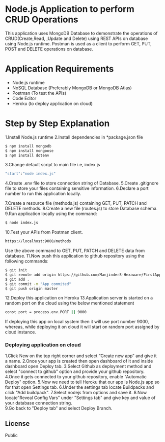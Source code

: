# Node.js Application to perform CRUD Operations



This application uses MongoDB Database to demonstrate the operations of CRUD(Create,Read, ,Update and Delete) using REST APIs on database using Node.js runtime. Postman is used as a client to perform GET, PUT, POST and DELETE operations on database.


# Application Requirements

  - Node.js runtime
  - NoSQL Database (Preferably MongoDB or MongoDB Atlas)
  - Postman (To test the APIs)
  - Code Editor
  - Heroku (to deploy application on cloud)  

# Step by Step Explanation
1.Install Node.js runtime
2.Install dependencies in \*package.json file
```sh
$ npm install mongodb
$ npm install mongoose
$ npm install dotenv
```
3.Change default script to main file i.e, index.js
```sh
"start":"node index.js"
```
4.Create .env file to store connection string of Database.
5.Create .gitignore file to store your files containing sensitive information. 
6.Declare a port number to run this application locally.

7.Create a resource file (methods.js) containing GET, PUT, PATCH and DELETE methods.
8.Create a new file (routes.js) to store Database schema.
9.Run application locally using the command:
```sh
$ node index.js
```
10.Test your APIs from Postman client.
```sh
https://localhost:9000/methods
```
Use the above command to GET, PUT, PATCH and DELETE data from database.
11.Now push this application to github repository using the following commands:
```sh
$ git init
$ git remote add origin https://github.com/ManjinderS-Hexaware/FirstApp
$ git add .
$ git commit -m "App commited"
$ git push origin master
```
12.Deploy this application on Heroku
13.Application server is started on a random port on the cloud using the below mentioned statement
```sh
const port = process.env.PORT || 9000
```
If deploying this app on local system then it will use port number 9000, whereas, while deploying it on cloud it will start on random port assigned by cloud instance.

### Deploying application on cloud
1.Click New on the top right corner and select “Create new app” and give it a name.
2.Once your app is created then open dashboard of it and inside dashboard open Deploy tab.
3.Select Github as deployment method and select "connect to github" option and provide your github repository.
4.Once it gets connected to your github repository, enable "Automatic Deploy" option.
5.Now we need to tell Heroku that our app is Node.js app so for that open Settings tab.
6.Under the settings tab locate Buildpacks and click "Add buildpack".
7.Select nodejs from options and save it.
8.Now locate"Reveal Config Vars" under "Settings tab" and give key and value of your database connection string.  
9.Go back to "Deploy tab" and select Deploy Branch.



License
----

Public

[//]: # (These are reference links used in the body of this note and get stripped out when the markdown processor does its job. There is no need to format nicely because it shouldn't be seen. Thanks SO - http://stackoverflow.com/questions/4823468/store-comments-in-markdown-syntax)


   [dill]: <https://github.com/joemccann/dillinger>
   [git-repo-url]: <https://github.com/joemccann/dillinger.git>
   [john gruber]: <http://daringfireball.net>
   [df1]: <http://daringfireball.net/projects/markdown/>
   [markdown-it]: <https://github.com/markdown-it/markdown-it>
   [Ace Editor]: <http://ace.ajax.org>
   [node.js]: <http://nodejs.org>
   [Twitter Bootstrap]: <http://twitter.github.com/bootstrap/>
   [jQuery]: <http://jquery.com>
   [@tjholowaychuk]: <http://twitter.com/tjholowaychuk>
   [express]: <http://expressjs.com>
   [AngularJS]: <http://angularjs.org>
   [Gulp]: <http://gulpjs.com>

   [PlDb]: <https://github.com/joemccann/dillinger/tree/master/plugins/dropbox/README.md>
   [PlGh]: <https://github.com/joemccann/dillinger/tree/master/plugins/github/README.md>
   [PlGd]: <https://github.com/joemccann/dillinger/tree/master/plugins/googledrive/README.md>
   [PlOd]: <https://github.com/joemccann/dillinger/tree/master/plugins/onedrive/README.md>
   [PlMe]: <https://github.com/joemccann/dillinger/tree/master/plugins/medium/README.md>
   [PlGa]: <https://github.com/RahulHP/dillinger/blob/master/plugins/googleanalytics/README.md>
